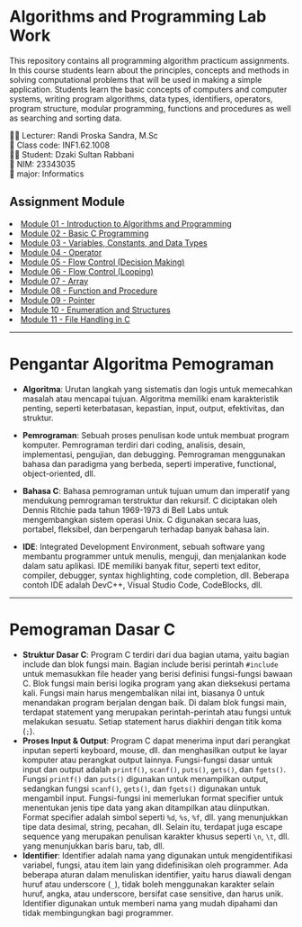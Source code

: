 # Algorithms and Programming Lab Work
This repository contains all programming algorithm practicum assignments. In this course students learn about the principles, concepts and methods in solving computational problems that will be used in making a simple application. Students learn the basic concepts of computers and computer systems, writing program algorithms, data types, identifiers, operators, program structure, modular programming, functions and procedures as well as searching and sorting data.

🧑‍🏫️ Lecturer: Randi Proska Sandra, M.Sc<br>
🎒️ Class code: INF1.62.1008<br>
👨‍🎓️ Student: Dzaki Sultan Rabbani<br>
🔢️ NIM: 23343035<br>
🏫️ major: Informatics<br>

## Assignment Module
<list>
  <li><a href="#module1">Module 01 - Introduction to Algorithms and Programming</a></li>
  <li><a href="#module2">Module 02 - Basic C Programming</a></li>
  <li><a href="Module 03 - Variables, Constants, and Data Types">Module 03 - Variables, Constants, and Data Types</a></li>
  <li><a href="Module 04 - Operator">Module 04 - Operator</a></li>
  <li><a href="Module 05 - Flow Control (Decision Making)">Module 05 - Flow Control (Decision Making)</a></li>
  <li><a href="Module 06 - Flow Control (Looping)">Module 06 - Flow Control (Looping)</a></li>
  <li><a href="Module 07 - Array">Module 07 - Array</a></li>
  <li><a href="Module 08 - Function and Procedure">Module 08 - Function and Procedure</a></li>
  <li><a href="Module 09 - Pointer">Module 09 - Pointer</a></li>
  <li><a href="Module 10 - Enumeration and Structures">Module 10 - Enumeration and Structures</a></li>
  <li><a href="Module 11 - File Handling in C">Module 11 - File Handling in C</a></li>
</list>

---
<h1 id="module1">Pengantar Algoritma Pemograman</h1>

- **Algoritma**: Urutan langkah yang sistematis dan logis untuk memecahkan masalah atau mencapai tujuan. Algoritma memiliki enam karakteristik penting, seperti keterbatasan, kepastian, input, output, efektivitas, dan struktur.

- **Pemrograman**: Sebuah proses penulisan kode untuk membuat program komputer. Pemrograman terdiri dari coding, analisis, desain, implementasi, pengujian, dan debugging. Pemrograman menggunakan bahasa dan paradigma yang berbeda, seperti imperative, functional, object-oriented, dll.

- **Bahasa C**: Bahasa pemrograman untuk tujuan umum dan imperatif yang mendukung pemrograman terstruktur dan rekursif. C diciptakan oleh Dennis Ritchie pada tahun 1969-1973 di Bell Labs untuk mengembangkan sistem operasi Unix. C digunakan secara luas, portabel, fleksibel, dan berpengaruh terhadap banyak bahasa lain.

- **IDE**: Integrated Development Environment, sebuah software yang membantu programmer untuk menulis, menguji, dan menjalankan kode dalam satu aplikasi. IDE memiliki banyak fitur, seperti text editor, compiler, debugger, syntax highlighting, code completion, dll. Beberapa contoh IDE adalah DevC++, Visual Studio Code, CodeBlocks, dll.

---
<h1 id="module2">Pemograman Dasar C</h1>

- **Struktur Dasar C**: Program C terdiri dari dua bagian utama, yaitu bagian include dan blok fungsi main. Bagian include berisi perintah `#include` untuk memasukkan file header yang berisi definisi fungsi-fungsi bawaan C. Blok fungsi main berisi logika program yang akan dieksekusi pertama kali. Fungsi main harus mengembalikan nilai int, biasanya 0 untuk menandakan program berjalan dengan baik. Di dalam blok fungsi main, terdapat statement yang merupakan perintah-perintah atau fungsi untuk melakukan sesuatu. Setiap statement harus diakhiri dengan titik koma (`;`).
- **Proses Input & Output**: Program C dapat menerima input dari perangkat inputan seperti keyboard, mouse, dll. dan menghasilkan output ke layar komputer atau perangkat output lainnya. Fungsi-fungsi dasar untuk input dan output adalah `printf()`, `scanf()`, `puts()`, `gets()`, dan `fgets()`. Fungsi `printf()` dan `puts()` digunakan untuk menampilkan output, sedangkan fungsi `scanf()`, `gets()`, dan `fgets()` digunakan untuk mengambil input. Fungsi-fungsi ini memerlukan format specifier untuk menentukan jenis tipe data yang akan ditampilkan atau diinputkan. Format specifier adalah simbol seperti `%d`, `%s`, `%f`, dll. yang menunjukkan tipe data desimal, string, pecahan, dll. Selain itu, terdapat juga escape sequence yang merupakan penulisan karakter khusus seperti `\n`, `\t`, dll. yang menunjukkan baris baru, tab, dll.
- **Identifier**: Identifier adalah nama yang digunakan untuk mengidentifikasi variabel, fungsi, atau item lain yang didefinisikan oleh programmer. Ada beberapa aturan dalam menuliskan identifier, yaitu harus diawali dengan huruf atau underscore (`_`), tidak boleh menggunakan karakter selain huruf, angka, atau underscore, bersifat case sensitive, dan harus unik. Identifier digunakan untuk memberi nama yang mudah dipahami dan tidak membingungkan bagi programmer.

